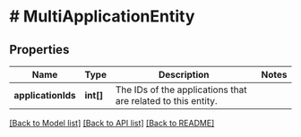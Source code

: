 # # MultiApplicationEntity

## Properties

Name | Type | Description | Notes
------------ | ------------- | ------------- | -------------
**applicationIds** | **int[]** | The IDs of the applications that are related to this entity. | 

[[Back to Model list]](../../README.md#documentation-for-models) [[Back to API list]](../../README.md#documentation-for-api-endpoints) [[Back to README]](../../README.md)


